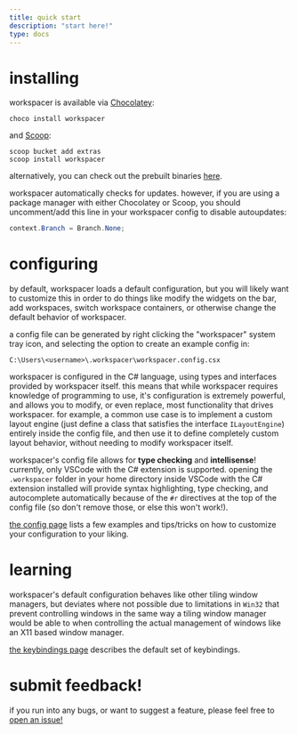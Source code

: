 ```yaml
---
title: quick start
description: "start here!"
type: docs
---
```


# installing

workspacer is available via [Chocolatey](https://community.chocolatey.org/packages/workspacer):

```
choco install workspacer
```

and [Scoop](https://scoop.sh/):

```
scoop bucket add extras
scoop install workspacer
```

alternatively, you can check out the prebuilt binaries [here](https://github.com/rickbutton/workspacer/releases/latest). 

workspacer automatically checks for updates. however, if you are using a package manager with either Chocolatey or Scoop, you should uncomment/add this line in your workspacer config to disable autoupdates:

```cs
context.Branch = Branch.None;
```


# configuring

by default, workspacer loads a default configuration, but you will likely want to customize this in order to do things like modify the widgets on the bar, add workspaces, switch workspace containers, or otherwise change the default behavior of workspacer.

a config file can be generated by right clicking the "workspacer" system tray icon, and selecting the option to create an example config in:

```
C:\Users\<username>\.workspacer\workspacer.config.csx
```

workspacer is configured in the C# language, using types and interfaces provided by workspacer itself. this means that while workspacer requires knowledge of programming to use, it's configuration is extremely powerful, and allows you to modify, or even replace, most functionality that drives workspacer. for example, a common use case is to implement a custom layout engine (just define a class that satisfies the interface `ILayoutEngine`) entirely inside the config file, and then use it to define completely custom layout behavior, without needing to modify workspacer itself.

workspacer's config file allows for __type checking__ and __intellisense__! currently, only VSCode with the C# extension is supported. opening the `.workspacer` folder in your home directory inside VSCode with the C# extension installed will provide syntax highlighting, type checking, and autocomplete automatically because of the `#r` directives at the top of the config file (so don't remove those, or else this won't work!).

[the config page](/config) lists a few examples and tips/tricks on how to customize your configuration to your liking.

# learning

workspacer's default configuration behaves like other tiling window managers, but deviates where not possible due to limitations in `Win32` that prevent controlling windows in the same way a tiling window manager would be able to when controlling the actual management of windows like an X11 based window manager.

[the keybindings page](/keybindings) describes the default set of keybindings.

# submit feedback!

if you run into any bugs, or want to suggest a feature, please feel free to [open an issue!](https://github.com/rickbutton/workspacer/issues)

